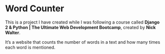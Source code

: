 # Word Counter

This is a project I have created while I was following a course called **Django 2 & Python | The Ultimate Web Development Bootcamp**, created by **Nick Walter**.

It’s a website that counts the number of words in a text and how many times each word is mentioned.